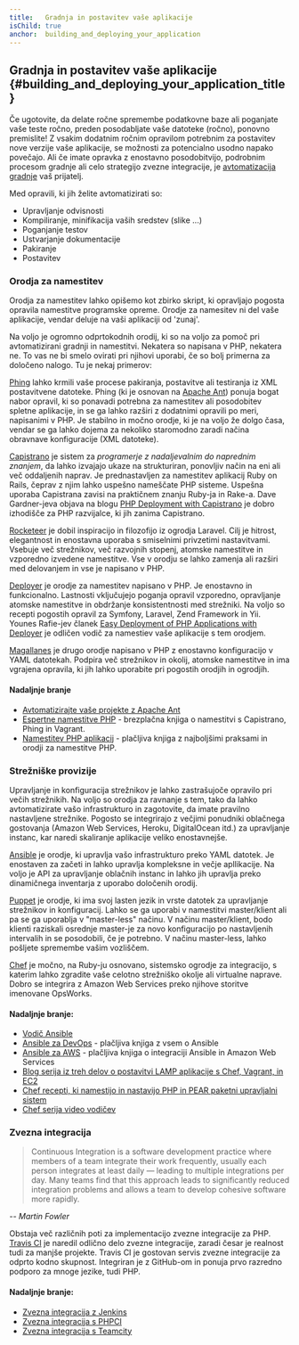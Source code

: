 ```yaml
---
title:   Gradnja in postavitev vaše aplikacije
isChild: true
anchor:  building_and_deploying_your_application
---
```


## Gradnja in postavitev vaše aplikacije {#building_and_deploying_your_application_title}

Če ugotovite, da delate ročne spremembe podatkovne baze ali poganjate vaše teste ročno, preden posodabljate vaše datoteke
(ročno), ponovno premislite! Z vsakim dodatnim ročnim opravilom potrebnim za postavitev nove verzije vaše aplikacije,
se možnosti za potencialno usodno napako povečajo. Ali če imate opravka z enostavno posodobitvijo, podrobnim procesom gradnje
ali celo strategijo zvezne integracije, je [avtomatizacija gradnje][buildautomation] vaš prijatelj.

Med opravili, ki jih želite avtomatizirati so:

* Upravljanje odvisnosti
* Kompiliranje, minifikacija vaših sredstev (slike ...)
* Poganjanje testov
* Ustvarjanje dokumentacije
* Pakiranje
* Postavitev


### Orodja za namestitev

Orodja za namestitev lahko opišemo kot zbirko skript, ki opravljajo pogosta opravila namestitve programske opreme. Orodje za namesitev ni del vaše aplikacije, vendar deluje na vaši aplikaciji od 'zunaj'.

Na voljo je ogromno odprtokodnih orodij, ki so na voljo za pomoč pri avtomatizirani gradnji in namestitvi. Nekatera so napisana v PHP,
nekatera ne. To vas ne bi smelo ovirati pri njihovi uporabi, če so bolj primerna za določeno nalogo. Tu je nekaj primerov:

[Phing] lahko krmili vaše procese pakiranja, postavitve ali testiranja iz XML postavitvene datoteke. Phing (ki je osnovan na [Apache Ant]) ponuja bogat nabor opravil, ki so ponavadi potrebna za namestitev ali posodobitev spletne aplikacije, in se ga lahko razširi z dodatnimi opravili po meri, napisanimi v PHP. Je stabilno in močno orodje, ki je na voljo že dolgo časa, vendar se ga lahko dojema za nekoliko staromodno zaradi načina obravnave konfiguracije (XML datoteke).

[Capistrano] je sistem za *programerje z nadaljevalnim do naprednim znanjem*, da lahko izvajajo ukaze na strukturiran, ponovljiv način na eni ali več oddaljenih naprav. Je prednastavljen za namestitev aplikacij Ruby on Rails, čeprav z njim lahko uspešno nameščate PHP sisteme. Uspešna uporaba Capistrana zavisi na praktičnem znanju Ruby-ja in Rake-a. Dave Gardner-jeva objava na blogu [PHP Deployment with Capistrano][phpdeploy_capistrano] je dobro izhodišče za PHP razvijalce, ki jih zanima Capistrano.

[Rocketeer] je dobil inspiracijo in filozofijo iz ogrodja Laravel. Cilj je hitrost, elegantnost in enostavna uporaba s smiselnimi privzetimi nastavitvami. Vsebuje več strežnikov, več razvojnih stopenj, atomske namestitve in vzporedno izvedene namestitve. Vse v orodju se lahko zamenja ali razširi med delovanjem in vse je napisano v PHP.

[Deployer] je orodje za namestitev napisano v PHP. Je enostavno in funkcionalno. Lastnosti vključujejo poganja opravil vzporedno, opravljanje atomske namestitve in obdržanje konsistentnosti med strežniki. Na voljo so recepti pogostih opravil za Symfony, Laravel, Zend Framework in Yii. Younes Rafie-jev članek [Easy Deployment of PHP Applications with Deployer][phpdeploy_deployer] je odličen vodič za namestiev vaše aplikacije s tem orodjem.

[Magallanes] je drugo orodje napisano v PHP z enostavno konfiguracijo v YAML datotekah. Podpira več strežnikov in okolij, atomske namestitve in ima vgrajena opravila, ki jih lahko uporabite pri pogostih orodjih in ogrodjih.

#### Nadaljnje branje

* [Avtomatizirajte vaše projekte z Apache Ant][apache_ant_tutorial]
* [Espertne namestitve PHP][expert_php_deployments] - brezplačna knjiga o namestitvi s Capistrano, Phing in Vagrant.
* [Namestitev PHP aplikacij][deploying_php_applications] - plačljiva knjiga z najboljšimi praksami in orodji za namestitve PHP.

### Strežniške provizije

Upravljanje in konfiguracija strežnikov je lahko zastrašujoče opravilo pri večih strežnikih. Na voljo so orodja za ravnanje s tem, tako da lahko avtomatizirate vašo infrastrukturo in zagotovite, da imate pravilno nastavljene strežnike. Pogosto se integrirajo z večjimi ponudniki oblačnega gostovanja (Amazon Web Services, Heroku, DigitalOcean itd.) za upravljanje instanc, kar naredi skaliranje aplikacije veliko enostavnejše.

[Ansible] je orodje, ki upravlja vašo infrastrukturo preko YAML datotek. Je enostaven za začeti in lahko upravlja kompleksne in večje apllikacije. Na voljo je API za upravljanje oblačnih instanc in lahko jih upravlja preko dinamičnega inventarja z uporabo določenih orodij.

[Puppet] je orodje, ki ima svoj lasten jezik in vrste datotek za upravljanje strežnikov in konfiguracij. Lahko se ga uporabi v namestitvi master/klient ali pa se ga uporablja v "master-less" načinu. V načinu master/klient, bodo klienti raziskali osrednje master-je za novo konfiguracijo po nastavljenih intervalih in se posodobili, če je potrebno. V načinu master-less, lahko pošljete spremembe vašim vozliščem.

[Chef] je močno, na Ruby-ju osnovano, sistemsko ogrodje za integracijo, s katerim lahko zgradite vaše celotno strežniško okolje ali virtualne naprave. Dobro se integrira z Amazon Web Services preko njihove storitve imenovane OpsWorks.

#### Nadaljnje branje:

* [Vodič Ansible][an_ansible_tutorial]
* [Ansible za DevOps][ansible_for_devops] - plačljiva knjiga z vsem o Ansible
* [Ansible za AWS][ansible_for_aws] - plačljiva knjiga o integraciji Ansible in Amazon Web Services
* [Blog serija iz treh delov o postavitvi LAMP aplikacije s Chef, Vagrant, in EC2][chef_vagrant_and_ec2]
* [Chef recepti, ki namestijo in nastavijo PHP in PEAR paketni upravljalni sistem][Chef_cookbook]
* [Chef serija video vodičev][Chef_tutorial]

### Zvezna integracija

> Continuous Integration is a software development practice where members of a team integrate their work frequently,
> usually each person integrates at least daily — leading to multiple integrations per day. Many teams find that this
> approach leads to significantly reduced integration problems and allows a team to develop cohesive software more
> rapidly.

*-- Martin Fowler*

Obstaja več različnih poti za implementacijo zvezne integracije za PHP. [Travis CI] je
naredil odlično delo zvezne integracije, zaradi česar je realnost tudi za manjše projekte. Travis CI je gostovan servis zvezne
integracije za odprto kodno skupnost. Integriran je z GitHub-om in ponuja prvo razredno podporo za mnoge jezike, tudi PHP.

#### Nadaljnje branje:

* [Zvezna integracija z Jenkins][Jenkins]
* [Zvezna integracija s PHPCI][PHPCI]
* [Zvezna integracija s Teamcity][Teamcity]


[buildautomation]: http://en.wikipedia.org/wiki/Build_automation
[Phing]: http://www.phing.info/
[Apache Ant]: http://ant.apache.org/
[Capistrano]: https://github.com/capistrano/capistrano/wiki
[phpdeploy_capistrano]: http://www.davegardner.me.uk/blog/2012/02/13/php-deployment-with-capistrano/
[phpdeploy_deployer]: http://www.sitepoint.com/deploying-php-applications-with-deployer/
[Chef]: https://www.chef.io/
[chef_vagrant_and_ec2]: http://www.jasongrimes.org/2012/06/managing-lamp-environments-with-chef-vagrant-and-ec2-1-of-3/
[Chef_cookbook]: https://github.com/chef-cookbooks/php
[Chef_tutorial]: https://www.youtube.com/playlist?list=PL11cZfNdwNyPnZA9D1MbVqldGuOWqbumZ
[apache_ant_tutorial]: http://net.tutsplus.com/tutorials/other/automate-your-projects-with-apache-ant/
[Travis CI]: https://travis-ci.org/
[Jenkins]: http://jenkins-ci.org/
[PHPCI]: http://www.phptesting.org/
[Teamcity]: http://www.jetbrains.com/teamcity/
[Deployer]: https://github.com/deployphp/deployer
[Rocketeer]: http://rocketeer.autopergamene.eu/
[Magallanes]: http://magephp.com/
[expert_php_deployments]: http://viccherubini.com/assets/Expert-PHP-Deployments.pdf
[deploying_php_applications]: http://www.deployingphpapplications.com
[Ansible]: https://www.ansible.com/
[Puppet]: https://puppet.com/
[ansible_for_devops]: https://leanpub.com/ansible-for-devops
[ansible_for_aws]: https://leanpub.com/ansible-for-aws
[an_ansible_tutorial]: https://serversforhackers.com/an-ansible-tutorial

